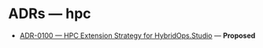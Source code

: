 # ADRs — hpc

- [ADR-0100 — HPC Extension Strategy for HybridOps.Studio](../ADR-0100-HPC-Extension-Strategy-for-HybridOps-Studio.md) — **Proposed**
